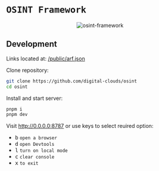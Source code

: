 # `OSINT Framework`

<div align="center">
  <img src="/images/osint-framework.png" alt="osint-framework" />
</div>

## Development

Links located at: [/public/arf.json](/public/arf.json)

Clone repository:

```sh
git clone https://github.com/digital-clouds/osint
cd osint
```

Install and start server:

```sh
pnpm i
pnpm dev
```

Visit http://0.0.0.0:8787 or use keys to select reuired option:

- <kbd>b</kbd> `open a browser`
- <kbd>d</kbd> `open Devtools`
- <kbd>l</kbd> `turn on local mode`
- <kbd>c</kbd> `clear console`
- <kbd>x</kbd> `to exit`
